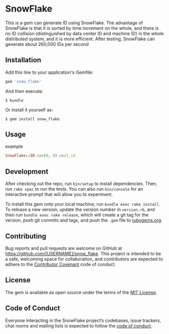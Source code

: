 # SnowFlake

This is a gem can generate ID using SnowFlake. The advantage of SnowFlake is that it is sorted by time increment on the whole, and there is no ID collision
(distinguished by data center ID and machine ID) in the whole distributed system, and it is more efficient.
After testing, SnowFlake can generate about 260,000 IDs per second
## Installation

Add this line to your application's Gemfile:

```ruby
gem 'snow_flake'
```

And then execute:

    $ bundle

Or install it yourself as:

    $ gem install snow_flake

## Usage

example
```ruby
SnowFlake::ID.new(0, 0).next_id
```

## Development

After checking out the repo, run `bin/setup` to install dependencies. Then, run `rake spec` to run the tests. You can also run `bin/console` for an interactive prompt that will allow you to experiment.

To install this gem onto your local machine, run `bundle exec rake install`. To release a new version, update the version number in `version.rb`, and then run `bundle exec rake release`, which will create a git tag for the version, push git commits and tags, and push the `.gem` file to [rubygems.org](https://rubygems.org).

## Contributing

Bug reports and pull requests are welcome on GitHub at https://github.com/[USERNAME]/snow_flake. This project is intended to be a safe, welcoming space for collaboration, and contributors are expected to adhere to the [Contributor Covenant](http://contributor-covenant.org) code of conduct.

## License

The gem is available as open source under the terms of the [MIT License](https://opensource.org/licenses/MIT).

## Code of Conduct

Everyone interacting in the SnowFlake project’s codebases, issue trackers, chat rooms and mailing lists is expected to follow the [code of conduct](https://github.com/[USERNAME]/snow_flake/blob/master/CODE_OF_CONDUCT.md).
